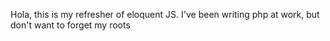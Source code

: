 Hola, this is my refresher of eloquent JS. I've been writing php at work, but don't want to forget my roots
